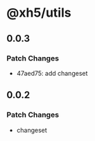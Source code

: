 # @xh5/utils

## 0.0.3

### Patch Changes

- 47aed75: add changeset

## 0.0.2

### Patch Changes

- changeset
